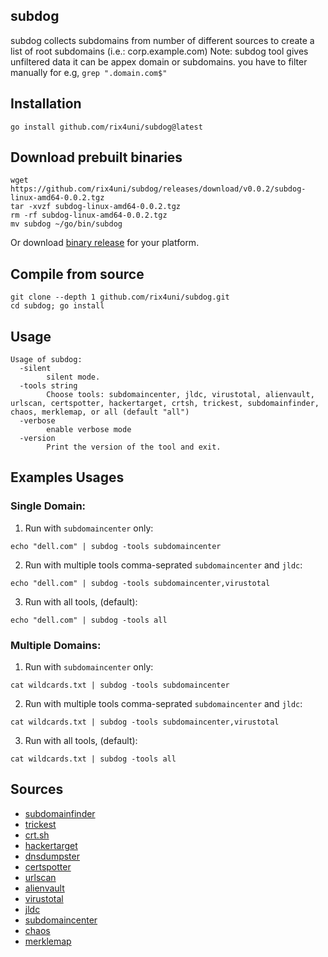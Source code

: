## subdog

subdog collects subdomains from number of different sources to create a list of root subdomains (i.e.: corp.example.com)
Note: subdog tool gives unfiltered data it can be appex domain or subdomains. you have to filter manually for e.g, `grep ".domain.com$"`

## Installation
```
go install github.com/rix4uni/subdog@latest
```

## Download prebuilt binaries
```
wget https://github.com/rix4uni/subdog/releases/download/v0.0.2/subdog-linux-amd64-0.0.2.tgz
tar -xvzf subdog-linux-amd64-0.0.2.tgz
rm -rf subdog-linux-amd64-0.0.2.tgz
mv subdog ~/go/bin/subdog
```
Or download [binary release](https://github.com/rix4uni/subdog/releases) for your platform.

## Compile from source
```
git clone --depth 1 github.com/rix4uni/subdog.git
cd subdog; go install
```

## Usage
```
Usage of subdog:
  -silent
        silent mode.
  -tools string
        Choose tools: subdomaincenter, jldc, virustotal, alienvault, urlscan, certspotter, hackertarget, crtsh, trickest, subdomainfinder, chaos, merklemap, or all (default "all")
  -verbose
        enable verbose mode
  -version
        Print the version of the tool and exit.
```

## Examples Usages

### Single Domain:
1. Run with `subdomaincenter` only:
```
echo "dell.com" | subdog -tools subdomaincenter
```

2. Run with multiple tools comma-seprated `subdomaincenter` and `jldc`:
```
echo "dell.com" | subdog -tools subdomaincenter,virustotal
```

3. Run with all tools, (default):
```
echo "dell.com" | subdog -tools all
```

### Multiple Domains:
1. Run with `subdomaincenter` only:
```
cat wildcards.txt | subdog -tools subdomaincenter
```

2. Run with multiple tools comma-seprated `subdomaincenter` and `jldc`:
```
cat wildcards.txt | subdog -tools subdomaincenter,virustotal
```

3. Run with all tools, (default):
```
cat wildcards.txt | subdog -tools all
```

## Sources 
- [subdomainfinder](https://subdomainfinder.c99.nl)
- [trickest](https://github.com/trickest/inventory)
- [crt.sh](https://crt.sh)
- [hackertarget](https://api.hackertarget.com)
- [dnsdumpster](https://dnsdumpster.com)
- [certspotter](https://api.certspotter.com)
- [urlscan](https://urlscan.io)
- [alienvault](https://otx.alienvault.com)
- [virustotal](https://www.virustotal.com)
- [jldc](https://jldc.me)
- [subdomaincenter](https://api.subdomain.center)
- [chaos](https://chaos.projectdiscovery.io)
- [merklemap](https://api.merklemap.com)